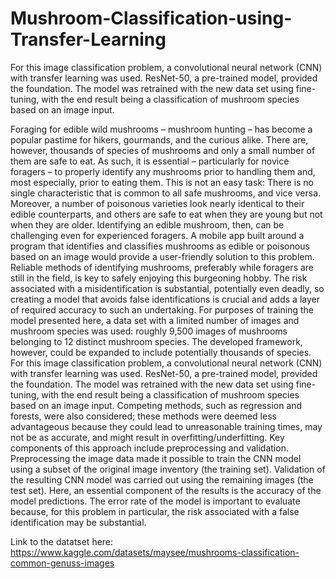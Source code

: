 # Mushroom-Classification-using-Transfer-Learning
For this image classification problem, a convolutional neural network (CNN) with transfer learning was used. ResNet-50, a pre-trained model, provided the foundation. The model was retrained with the new data set using fine-tuning, with the end result being a classification of mushroom species based on an image input.

Foraging for edible wild mushrooms – mushroom hunting – has become a popular pastime for hikers, gourmands, and the curious alike. There are, however, thousands of species of mushrooms and only a small number of them are safe to eat. As such, it is essential – particularly for novice foragers – to properly identify any mushrooms prior to handling them and, most especially, prior to eating them. This is not an easy task: There is no single characteristic that is common to all safe mushrooms, and vice versa. Moreover, a number of poisonous varieties look nearly identical to their edible counterparts, and others are safe to eat when they are young but not when they are older. Identifying an edible mushroom, then, can be challenging even for experienced foragers. A mobile app built around a program that identifies and classifies mushrooms as edible or poisonous based on an image would provide a user-friendly solution to this problem.
Reliable methods of identifying mushrooms, preferably while foragers are still in the field, is key to safely enjoying this burgeoning hobby. The risk associated with a misidentification is substantial, potentially even deadly, so creating a model that avoids false identifications is crucial and adds a layer of required accuracy to such an undertaking. For purposes of training the model presented here, a data set with a limited number of images and mushroom species was used: roughly 9,500 images of mushrooms belonging to 12 distinct mushroom species. The developed framework, however, could be expanded to include potentially thousands of species.
For this image classification problem, a convolutional neural network (CNN) with transfer learning was used. ResNet-50, a pre-trained model, provided the foundation. The model was retrained with the new data set using fine-tuning, with the end result being a classification of mushroom species based on an image input. Competing methods, such as regression and forests, were also considered; these methods were deemed less advantageous because they could lead to unreasonable training times, may not be as accurate, and might result in overfitting/underfitting.
Key components of this approach include preprocessing and validation. Preprocessing the image data made it possible to train the CNN model using a subset of the original image inventory (the training set). Validation of the resulting CNN model was carried out using the remaining images (the test set). Here, an essential component of the results is the accuracy of the model predictions. The error rate of the model is important to evaluate because, for this problem in particular, the risk associated with a false identification may be substantial.

Link to the datatset here: https://www.kaggle.com/datasets/maysee/mushrooms-classification-common-genuss-images
